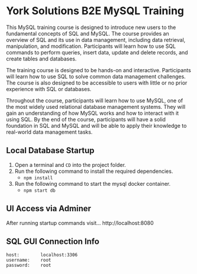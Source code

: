 # York Solutions B2E MySQL Training

This MySQL training course is designed to introduce new users to the fundamental concepts of SQL and MySQL. The course
provides an overview of SQL and its use in data management, including data retrieval, manipulation, and modification.
Participants will learn how to use SQL commands to perform queries, insert data, update and delete records, and create
tables and databases.

The training course is designed to be hands-on and interactive. Participants will learn how to use SQL to solve common
data management challenges. The course is also designed to be accessible to users with little or no prior experience
with SQL or databases.

Throughout the course, participants will learn how to use MySQL, one of the most widely used relational database
management systems. They will gain an understanding of how MySQL works and how to interact with it using SQL. By the end
of the course, participants will have a solid foundation in SQL and MySQL and will be able to apply their knowledge to
real-world data management tasks.

## Local Database Startup

1. Open a terminal and `CD` into the project folder.
2. Run the following command to install the required dependencies.
   - `npm install`
3. Run the following command to start the mysql docker container.
   - `npm start db`

## UI Access via Adminer
After running startup commands visit...
http://localhost:8080

## SQL GUI Connection Info
    host:        localhost:3306
    username:    root
    password:    root

